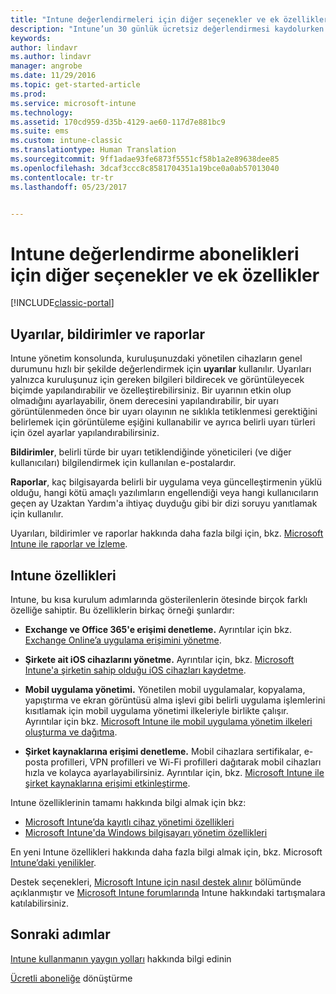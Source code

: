 ```yaml
---
title: "Intune değerlendirmeleri için diğer seçenekler ve ek özellikler | Microsoft Docs"
description: "Intune’un 30 günlük ücretsiz değerlendirmesi kaydolurken bilmeniz gereken uyarılar, bildirimler, raporlar ve genel Intune özellikleri açıklanır."
keywords: 
author: lindavr
ms.author: lindavr
manager: angrobe
ms.date: 11/29/2016
ms.topic: get-started-article
ms.prod: 
ms.service: microsoft-intune
ms.technology: 
ms.assetid: 170cd959-d35b-4129-ae60-117d7e881bc9
ms.suite: ems
ms.custom: intune-classic
ms.translationtype: Human Translation
ms.sourcegitcommit: 9ff1adae93fe6873f5551cf58b1a2e89638dee85
ms.openlocfilehash: 3dcaf3ccc8c8581704351a19bce0a0ab57013040
ms.contentlocale: tr-tr
ms.lasthandoff: 05/23/2017


---
```


# <a name="other-options-and-extras-for-intune-evaluation-subscriptions"></a>Intune değerlendirme abonelikleri için diğer seçenekler ve ek özellikler

[!INCLUDE[classic-portal](../includes/classic-portal.md)]

## <a name="alerts-notifications-and-reports"></a>Uyarılar, bildirimler ve raporlar
Intune yönetim konsolunda, kuruluşunuzdaki yönetilen cihazların genel durumunu hızlı bir şekilde değerlendirmek için **uyarılar** kullanılır. Uyarıları yalnızca kuruluşunuz için gereken bilgileri bildirecek ve görüntüleyecek biçimde yapılandırabilir ve özelleştirebilirsiniz. Bir uyarının etkin olup olmadığını ayarlayabilir, önem derecesini yapılandırabilir, bir uyarı görüntülenmeden önce bir uyarı olayının ne sıklıkla tetiklenmesi gerektiğini belirlemek için görüntüleme eşiğini kullanabilir ve ayrıca belirli uyarı türleri için özel ayarlar yapılandırabilirsiniz.

**Bildirimler**, belirli türde bir uyarı tetiklendiğinde yöneticileri (ve diğer kullanıcıları) bilgilendirmek için kullanılan e-postalardır.

**Raporlar**, kaç bilgisayarda belirli bir uygulama veya güncelleştirmenin yüklü olduğu, hangi kötü amaçlı yazılımların engellendiği veya hangi kullanıcıların geçen ay Uzaktan Yardım'a ihtiyaç duyduğu gibi bir dizi soruyu yanıtlamak için kullanılır.

Uyarıları, bildirimler ve raporlar hakkında daha fazla bilgi için, bkz. [Microsoft Intune ile raporlar ve İzleme](/intune-classic/Deploy-Use/monitoring-and-reports-with-microsoft-intune).

## <a name="intune-capabilities"></a>Intune özellikleri
Intune, bu kısa kurulum adımlarında gösterilenlerin ötesinde birçok farklı özelliğe sahiptir. Bu özelliklerin birkaç örneği şunlardır:

-   **Exchange ve Office 365'e erişimi denetleme.** Ayrıntılar için bkz. [Exchange Online’a uygulama erişimini yönetme](/intune-classic/deploy-use/restrict-access-to-email-and-o365-services-with-microsoft-intune).

-   **Şirkete ait iOS cihazlarını yönetme.** Ayrıntılar için, bkz. [Microsoft Intune'a şirketin sahip olduğu iOS cihazları kaydetme](/intune-classic/Deploy-Use/enroll-corporate-owned-ios-devices-in-microsoft-intune).

-   **Mobil uygulama yönetimi.** Yönetilen mobil uygulamalar, kopyalama, yapıştırma ve ekran görüntüsü alma işlevi gibi belirli uygulama işlemlerini kısıtlamak için mobil uygulama yönetimi ilkeleriyle birlikte çalışır. Ayrıntılar için bkz. [Microsoft Intune ile mobil uygulama yönetim ilkeleri oluşturma ve dağıtma](/intune-classic/Deploy-Use/manage-internet-access-using-managed-browser-policies).

-   **Şirket kaynaklarına erişimi denetleme.** Mobil cihazlara sertifikalar, e-posta profilleri, VPN profilleri ve Wi-Fi profilleri dağıtarak mobil cihazları hızla ve kolayca ayarlayabilirsiniz. Ayrıntılar için, bkz. [Microsoft Intune ile şirket kaynaklarına erişimi etkinleştirme](/intune-classic/Deploy-Use/enable-access-to-company-resources-with-microsoft-intune).

Intune özelliklerinin tamamı hakkında bilgi almak için bkz:
- [Microsoft Intune’da kayıtlı cihaz yönetimi özellikleri](/intune-classic/get-started/mobile-device-management-capabilities-in-microsoft-intune)
- [Microsoft Intune'da Windows bilgisayarı yönetim özellikleri](/intune-classic/get-started/windows-pc-management-capabilities-in-microsoft-intune)

En yeni Intune özellikleri hakkında daha fazla bilgi almak için, bkz. Microsoft [Intune’daki yenilikler](/intune-classic/Deploy-Use/whats-new-in-microsoft-intune).

Destek seçenekleri, [Microsoft Intune için nasıl destek alınır](/intune-classic/Troubleshoot/how-to-get-support-for-microsoft-intune) bölümünde açıklanmıştır ve [Microsoft Intune forumlarında](https://social.technet.microsoft.com/Forums/en-US/home?forum=microsoftintuneprod) Intune hakkındaki tartışmalara katılabilirsiniz.

## <a name="next-steps"></a>Sonraki adımlar
[Intune kullanmanın yaygın yolları](common-ways-to-use-intune.md) hakkında bilgi edinin

[Ücretli aboneliğe](get-started-with-a-30-day-trial-of-microsoft-intune-step-7.md) dönüştürme

